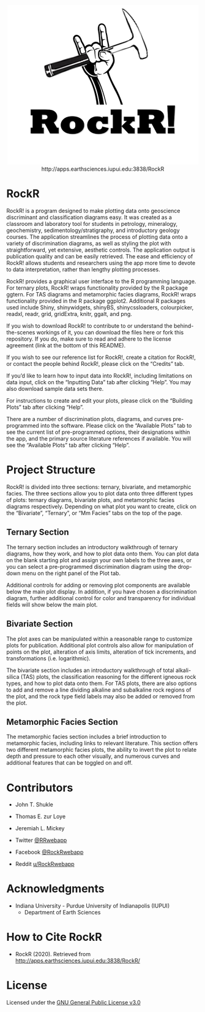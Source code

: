 <p align="center">
  <img src="www/Figs/RockR.png">
  <br>
  http://apps.earthsciences.iupui.edu:3838/RockR
</p>

# RockR

RockR! is a program designed to make plotting data onto geoscience discriminant and classification diagrams easy. It was created as a classroom and laboratory tool for students in petrology, mineralogy, geochemistry, sedimentology/stratigraphy, and introductory geology courses. The application streamlines the process of plotting data onto a variety of discrimination diagrams, as well as styling the plot with straightforward, yet extensive, aesthetic controls. The application output is publication quality and can be easily retrieved. The ease and efficiency of RockR! allows students and researchers using the app more time to devote to data interpretation, rather than lengthy plotting processes.

RockR! provides a graphical user interface to the R programming language. For ternary plots, RockR! wraps functionality provided by the R package ggtern. For TAS diagrams and metamorphic facies diagrams, RockR! wraps functionality provided in the R package ggplot2. Additional R packages used include Shiny, shinywidgets, shinyBS, shinycssloaders, colourpicker, readxl, readr, grid, gridExtra, knitr, ggalt, and png.

If you wish to download RockR! to contribute to or understand the behind-the-scenes workings of it, you can download the files here or fork this repository. If you do, make sure to read and adhere to the license agreement (link at the bottom of this README).

If you wish to see our reference list for RockR!, create a citation for RockR!, or contact the people behind RockR!, please click on the “Credits” tab.

If you’d like to learn how to input data into RockR!, including limitations on data input, click on the “Inputting Data” tab after clicking “Help”. You may also download sample data sets there.

For instructions to create and edit your plots, please click on the “Building Plots” tab after clicking “Help”.

There are a number of discrimination plots, diagrams, and curves pre-programmed into the software. Please click on the “Available Plots” tab to see the current list of pre-programmed options, their designations within the app, and the primary source literature references if available. You will see the “Available Plots” tab after clicking “Help”.

# Project Structure

RockR! is divided into three sections: ternary, bivariate, and metamorphic facies. The three sections allow you to plot data onto three different types of plots: ternary diagrams, bivariate plots, and metamorphic facies diagrams respectively. Depending on what plot you want to create, click on the “Bivariate”, “Ternary”, or “Mm Facies” tabs on the top of the page.

## Ternary Section
The ternary section includes an introductory walkthrough of ternary diagrams, how they work, and how to plot data onto them. You can plot data on the blank starting plot and assign your own labels to the three axes, or you can select a pre-programmed discrimination diagram using the drop-down menu on the right panel of the Plot tab.

Additional controls for adding or removing plot components are available below the main plot display. In addition, if you have chosen a discrimination diagram, further additional control for color and transparency for individual fields will show below the main plot.

## Bivariate Section
The plot axes can be manipulated within a reasonable range to customize plots for publication. Additional plot controls also allow for manipulation of points on the plot, alteration of axis limits, alteration of tick increments, and transformations (i.e. logarithmic).

The bivariate section includes an introductory walkthrough of total alkali-silica (TAS) plots, the classification reasoning for the different igneous rock types, and how to plot data onto them. For TAS plots, there are also options to add and remove a line dividing alkaline and subalkaline rock regions of the plot, and the rock type field labels may also be added or removed from the plot.

## Metamorphic Facies Section
The metamorphic facies section includes a brief introduction to metamorphic facies, including links to relevant literature. This section offers two different metamorphic facies plots, the ability to invert the plot to relate depth and pressure to each other visually, and numerous curves and additional features that can be toggled on and off.

# Contributors
- John T. Shukle
- Thomas E. zur Loye
- Jeremiah L. Mickey

- Twitter [@RRwebapp](https://twitter.com/RRwebapp)
- Facebook [@RockRwebapp](https://www.facebook.com/RockRwebapp/?eid=ARAR3piAw1ZiSVQWLZzVOEJa47Zn11XKpC8WY8s0Izli2wTlSi7mFzaOVdEIAg1y8UJYtcJ_XKD2jIs)
- Reddit [u/RockRwebapp](https://www.reddit.com/user/RockRwebapp/)

# Acknowledgments
- Indiana University - Purdue University of Indianapolis (IUPUI)
   - Department of Earth Sciences

# How to Cite RockR
- RockR (2020). Retrieved from http://apps.earthsciences.iupui.edu:3838/RockR/

# License
Licensed under the [GNU General Public License v3.0](https://github.com/RockRwebapp/RockR/blob/master/LICENSE)
